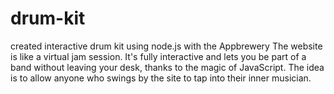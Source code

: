 # drum-kit
created interactive drum kit using node.js with the Appbrewery
The website is like a virtual jam session. 
It's fully interactive and lets you be part of a band without leaving your desk, thanks to the magic of JavaScript. 
The idea is to allow anyone who swings by the site to tap into their inner musician.
